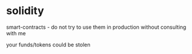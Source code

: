 # solidity
smart-contracts - do not try to use them in production without consulting with me

your funds/tokens could be stolen


